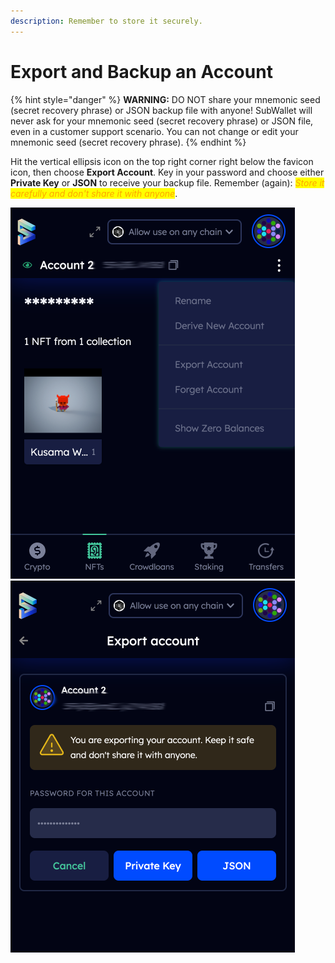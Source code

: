 ```yaml
---
description: Remember to store it securely.
---
```


# Export and Backup an Account

{% hint style="danger" %}
**WARNING:** DO NOT share your mnemonic seed (secret recovery phrase) or JSON backup file with anyone! SubWallet will never ask for your mnemonic seed (secret recovery phrase) or JSON  file, even in a customer support scenario. You can not change or edit your mnemonic seed (secret recovery phrase).
{% endhint %}

Hit the vertical ellipsis icon on the top right corner right below the favicon icon, then choose **Export Account**. Key in your password and choose either **Private Key** or **JSON** to receive your backup file. Remember (again): _<mark style="color:orange;">Store it carefully and don't share it with anyone</mark>_.&#x20;

![](../.gitbook/assets/export.png) ![](<../.gitbook/assets/export 2.png>)

